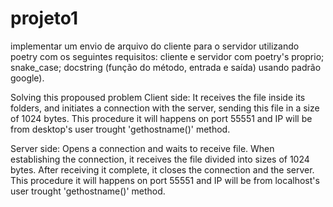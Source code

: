 # projeto1
 implementar um envio de arquivo do cliente para o servidor utilizando poetry com os seguintes requisitos: cliente e servidor com poetry's proprio;  snake_case; docstring (função do método, entrada e saída) usando padrão google).

Solving this propoused problem
Client side:
It receives the file inside its folders, and initiates a connection with the server, sending this file in a size of 1024 bytes.
This procedure it will happens on port 55551 and IP will be from desktop's user trought 'gethostname()' method.


Server side:
Opens a connection and waits to receive file. When establishing the connection, it receives the file divided into sizes of 1024 bytes. After receiving it complete, it closes the connection and the server.
This procedure it will happens on port 55551 and IP will be from localhost's user trought 'gethostname()' method.